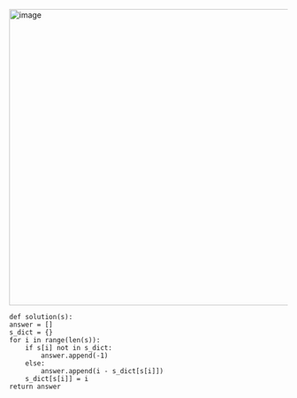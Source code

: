 <img width="536" alt="image" src="https://github.com/jinsungtoo/Programmers_coding-test/assets/115756142/432b6e64-7f95-4214-902e-8d6e37b3c216">


    def solution(s):
    answer = []
    s_dict = {}
    for i in range(len(s)):
        if s[i] not in s_dict:
            answer.append(-1)
        else:
            answer.append(i - s_dict[s[i]])
        s_dict[s[i]] = i
    return answer
